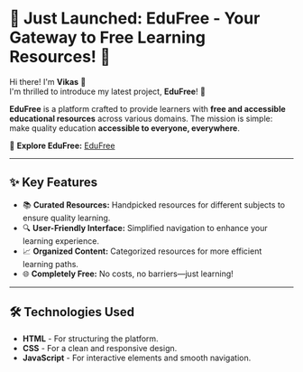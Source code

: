 # 🌟 Just Launched: **EduFree** - Your Gateway to Free Learning Resources! 🌟

Hi there! I'm **Vikas** 👋  
I'm thrilled to introduce my latest project, **EduFree**! 🚀  

**EduFree** is a platform crafted to provide learners with **free and accessible educational resources** across various domains. The mission is simple: make quality education **accessible to everyone, everywhere**.  

🔗 **Explore EduFree:** [EduFree](https://lnkd.in/gtMMV5H7)  

---

## ✨ **Key Features**
- 📚 **Curated Resources:** Handpicked resources for different subjects to ensure quality learning.  
- 🔍 **User-Friendly Interface:** Simplified navigation to enhance your learning experience.  
- 📈 **Organized Content:** Categorized resources for more efficient learning paths.  
- 🌐 **Completely Free:** No costs, no barriers—just learning!  

---

## 🛠 **Technologies Used**
- **HTML** - For structuring the platform.  
- **CSS** - For a clean and responsive design.  
- **JavaScript** - For interactive elements and smooth navigation.  
